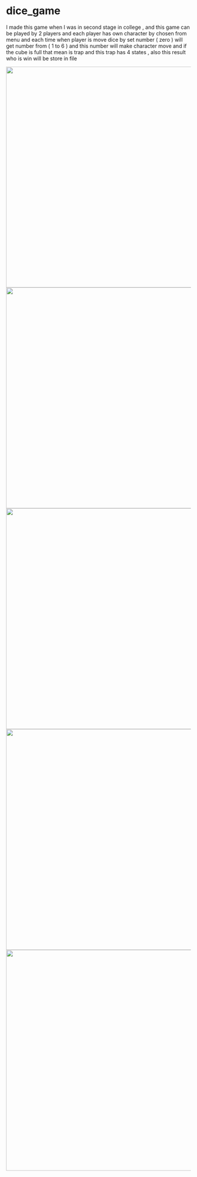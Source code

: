 # dice_game
I made this game when I was in second stage in college , and this game can be played by 2 players and each player has own character by chosen from menu and each time when player is move dice by set number ( zero ) will get number from ( 1 to 6 ) and this number will make character move and if the cube is full that mean is trap and this trap has 4 states , also this result who is win will be store in file

<p align="center">
<img src="https://user-images.githubusercontent.com/91384732/175530949-a0d99a4a-4ee7-4fdd-9ae6-b867f757f0aa.png" width="600" height="600" />
<img src="https://user-images.githubusercontent.com/91384732/175530536-4a7dd6b9-52bd-4b86-ae09-0fac0b5e4bc3.png" width="600" height="600" />
<img src="https://user-images.githubusercontent.com/91384732/175530668-10bd71a0-c09e-4c08-a521-ee6caf5849d3.png" width="600" height="600" />
<img src="https://user-images.githubusercontent.com/91384732/175530785-9af3259a-3c28-4de5-a0da-84574964c88d.png" width="600" height="600" />
<img src="https://user-images.githubusercontent.com/91384732/175530844-bea9c23e-32fb-4a7e-9a6a-c307ad285142.png" width="600" height="600" />
</p>
